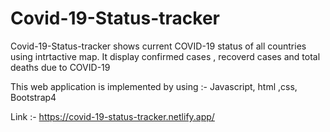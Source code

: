 # Covid-19-Status-tracker

Covid-19-Status-tracker shows current COVID-19 status  of all  countries  using intrtactive map.
It display confirmed cases , recoverd cases and total deaths due to COVID-19

This web  application  is implemented by using :- Javascript, html ,css, Bootstrap4

Link :- https://covid-19-status-tracker.netlify.app/
